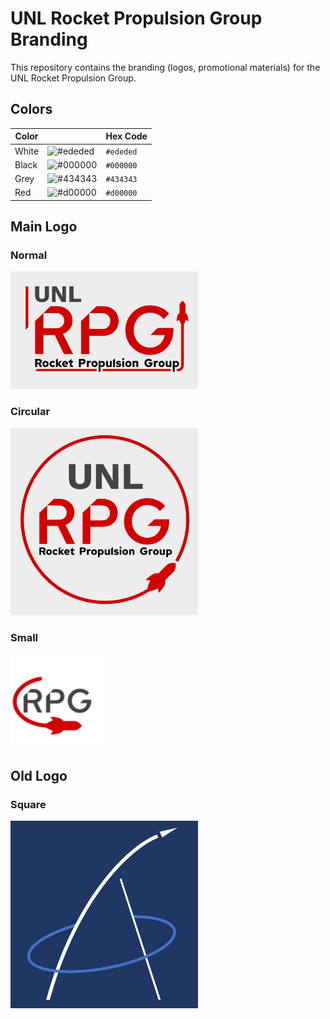 # UNL Rocket Propulsion Group Branding

This repository contains the branding (logos, promotional materials) for the UNL Rocket Propulsion Group.

## Colors

| Color |                                                         | Hex Code  |
|-------|---------------------------------------------------------|-----------|
| White | ![#ededed](https://placehold.it/15/ededed/000000?text=) | `#ededed` |
| Black | ![#000000](https://placehold.it/15/000000/000000?text=) | `#000000` |
|  Grey | ![#434343](https://placehold.it/15/434343/000000?text=) | `#434343` |
|  Red  | ![#d00000](https://placehold.it/15/d00000/000000?text=) | `#d00000` |

## Main Logo
### Normal
<img width="300" src="main-logo.svg">

### Circular
<img width="300" src="main-logo-circular.svg">

### Small
<img width="150" src="main-small.svg">

## Old Logo
### Square
<img width="300" src="old-logo.svg">
